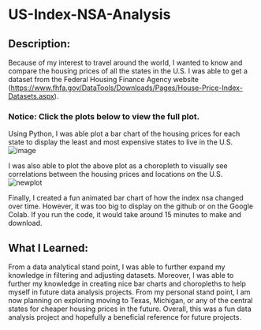 # US-Index-NSA-Analysis

## Description:
Because of my interest to travel around the world, I wanted to know and compare the housing prices of all the states in the U.S. I was able to get a dataset from the Federal Housing Finance Agency website (https://www.fhfa.gov/DataTools/Downloads/Pages/House-Price-Index-Datasets.aspx). 

### Notice: Click the plots below to view the full plot.

Using Python, I was able plot a bar chart of the housing prices for each state to display the least and most expensive states to live in the U.S.
![image](https://user-images.githubusercontent.com/43764400/147300499-2792d67e-9a8c-4309-ab9c-c159c41f1417.png)

I was also able to plot the above plot as a choropleth to visually see correlations between the housing prices and locations on the U.S.
![newplot](https://user-images.githubusercontent.com/43764400/147300519-3191a742-5bd6-4b61-8106-e367dce76ecd.png)

Finally, I created a fun animated bar chart of how the index nsa changed over time. However, it was too big to display on the github or on the Google Colab. If you run the code, it would take around 15 minutes to make and download. 


## What I Learned:
From a data analytical stand point, I was able to further expand my knowledge in filtering and adjusting datasets. Moreover, I was able to further my knowledge in creating nice bar charts and choropleths to help myself in future data analysis projects. From my personal stand point, I am now planning on exploring moving to Texas, Michigan, or any of the central states for cheaper housing prices in the future. Overall, this was a fun data analysis project and hopefully a beneficial reference for future projects.

